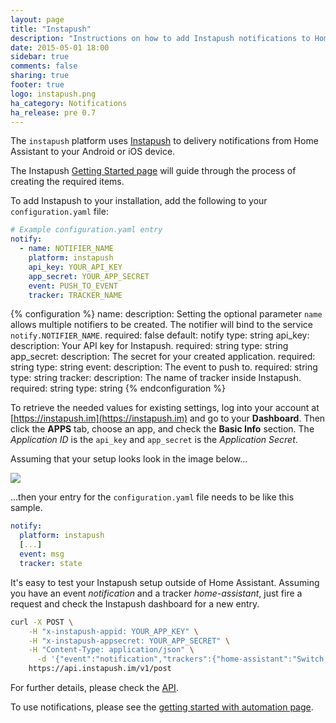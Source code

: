 ```yaml
---
layout: page
title: "Instapush"
description: "Instructions on how to add Instapush notifications to Home Assistant."
date: 2015-05-01 18:00
sidebar: true
comments: false
sharing: true
footer: true
logo: instapush.png
ha_category: Notifications
ha_release: pre 0.7
---
```


The `instapush` platform uses [Instapush](https://instapush.im) to delivery notifications from Home Assistant to your Android or iOS device.

The Instapush [Getting Started page](https://instapush.im/home/start/) will guide through the process of creating the required items.

To add Instapush to your installation, add the following to your `configuration.yaml` file:

```yaml
# Example configuration.yaml entry
notify:
  - name: NOTIFIER_NAME
    platform: instapush
    api_key: YOUR_API_KEY
    app_secret: YOUR_APP_SECRET
    event: PUSH_TO_EVENT
    tracker: TRACKER_NAME
```

{% configuration %}
name:
  description: Setting the optional parameter `name` allows multiple notifiers to be created. The notifier will bind to the service `notify.NOTIFIER_NAME`.
  required: false
  default: notify
  type: string
api_key:
  description: Your API key for Instapush.
  required: string
  type: string
app_secret:
  description: The secret for your created application.
  required: string
  type: string
event:
  description: The event to push to.
  required: string
  type: string
tracker:
  description: The name of tracker inside Instapush.
  required: string
  type: string
{% endconfiguration %}

To retrieve the needed values for existing settings, log into your account at [https://instapush.im](https://instapush.im) and go to your **Dashboard**. Then click the **APPS** tab, choose an app, and check the **Basic Info** section. The *Application ID* is the `api_key` and `app_secret` is the *Application Secret*.

Assuming that your setup looks look in the image below...

<p class='img'>
  <img src='{{site_root}}/images/screenshots/instapush.png' />
</p>

...then your entry for the `configuration.yaml` file needs to be like this sample.

```yaml
notify:
  platform: instapush
  [...]
  event: msg
  tracker: state
```

It's easy to test your Instapush setup outside of Home Assistant. Assuming you have an event *notification* and a tracker *home-assistant*, just fire a request and check the Instapush dashboard for a new entry.

```bash
curl -X POST \
    -H "x-instapush-appid: YOUR_APP_KEY" \
    -H "x-instapush-appsecret: YOUR_APP_SECRET" \
    -H "Content-Type: application/json" \
      -d '{"event":"notification","trackers":{"home-assistant":"Switch 1"}}' \
    https://api.instapush.im/v1/post
```

For further details, please check the [API](https://instapush.im/developer/rest).

To use notifications, please see the [getting started with automation page](/getting-started/automation/).
